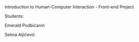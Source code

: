 Introduction to Human-Computer Interaction - Front-end Project

Students:

Emerald Podbićanin

Selma Aljičević
